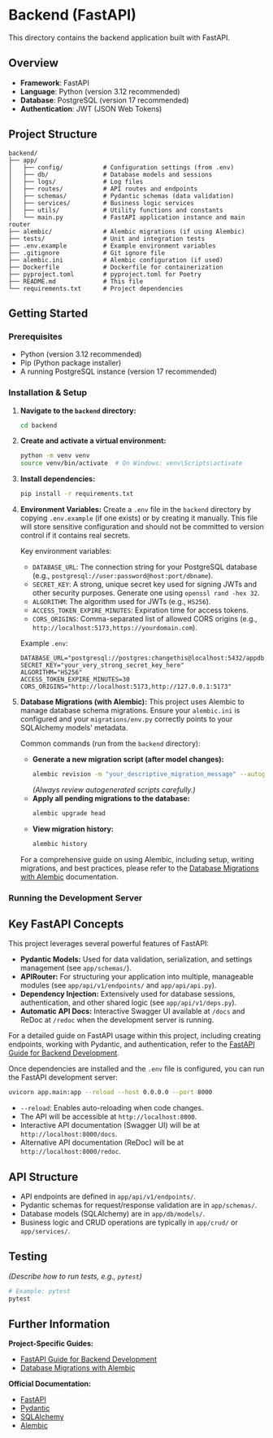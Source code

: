 # Backend (FastAPI)

This directory contains the backend application built with FastAPI.

## Overview

- **Framework**: FastAPI
- **Language**: Python (version 3.12 recommended)
- **Database**: PostgreSQL (version 17 recommended)
- **Authentication**: JWT (JSON Web Tokens)

## Project Structure

```
backend/
├── app/
│   ├── config/           # Configuration settings (from .env)
│   ├── db/               # Database models and sessions
│   ├── logs/             # Log files
│   ├── routes/           # API routes and endpoints
│   ├── schemas/          # Pydantic schemas (data validation)
│   ├── services/         # Business logic services
│   ├── utils/            # Utility functions and constants
│   └── main.py           # FastAPI application instance and main router
├── alembic/              # Alembic migrations (if using Alembic)
├── tests/                # Unit and integration tests
├── .env.example          # Example environment variables
├── .gitignore            # Git ignore file
├── alembic.ini           # Alembic configuration (if used)
├── Dockerfile            # Dockerfile for containerization
├── pyproject.toml        # pyproject.toml for Poetry
├── README.md             # This file
└── requirements.txt      # Project dependencies
```

## Getting Started

### Prerequisites

- Python (version 3.12 recommended)
- Pip (Python package installer)
- A running PostgreSQL instance (version 17 recommended)

### Installation & Setup

1.  **Navigate to the `backend` directory:**
    ```bash
    cd backend
    ```

2.  **Create and activate a virtual environment:**
    ```bash
    python -m venv venv
    source venv/bin/activate  # On Windows: venv\Scripts\activate
    ```

3.  **Install dependencies:**
    ```bash
    pip install -r requirements.txt
    ```

4.  **Environment Variables:**
    Create a `.env` file in the `backend` directory by copying `.env.example` (if one exists) or by creating it manually. This file will store sensitive configuration and should not be committed to version control if it contains real secrets.

    Key environment variables:

    - `DATABASE_URL`: The connection string for your PostgreSQL database (e.g., `postgresql://user:password@host:port/dbname`).
    - `SECRET_KEY`: A strong, unique secret key used for signing JWTs and other security purposes. Generate one using `openssl rand -hex 32`.
    - `ALGORITHM`: The algorithm used for JWTs (e.g., `HS256`).
    - `ACCESS_TOKEN_EXPIRE_MINUTES`: Expiration time for access tokens.
    - `CORS_ORIGINS`: Comma-separated list of allowed CORS origins (e.g., `http://localhost:5173,https://yourdomain.com`).

    Example `.env`:
    ```env
    DATABASE_URL="postgresql://postgres:changethis@localhost:5432/appdb"
    SECRET_KEY="your_very_strong_secret_key_here"
    ALGORITHM="HS256"
    ACCESS_TOKEN_EXPIRE_MINUTES=30
    CORS_ORIGINS="http://localhost:5173,http://127.0.0.1:5173"
    ```

5.  **Database Migrations (with Alembic):**
    This project uses Alembic to manage database schema migrations. Ensure your `alembic.ini` is configured and your `migrations/env.py` correctly points to your SQLAlchemy models' metadata.

    Common commands (run from the `backend` directory):

    -   **Generate a new migration script (after model changes):**
        ```bash
        alembic revision -m "your_descriptive_migration_message" --autogenerate
        ```
        *(Always review autogenerated scripts carefully.)*
    -   **Apply all pending migrations to the database:**
        ```bash
        alembic upgrade head
        ```
    -   **View migration history:**
        ```bash
        alembic history
        ```

    For a comprehensive guide on using Alembic, including setup, writing migrations, and best practices, please refer to the [Database Migrations with Alembic](../../docs/backend/alembic-migrations.md) documentation.

### Running the Development Server

## Key FastAPI Concepts

This project leverages several powerful features of FastAPI:

*   **Pydantic Models:** Used for data validation, serialization, and settings management (see `app/schemas/`).
*   **APIRouter:** For structuring your application into multiple, manageable modules (see `app/api/v1/endpoints/` and `app/api/api.py`).
*   **Dependency Injection:** Extensively used for database sessions, authentication, and other shared logic (see `app/api/v1/deps.py`).
*   **Automatic API Docs:** Interactive Swagger UI available at `/docs` and ReDoc at `/redoc` when the development server is running.

For a detailed guide on FastAPI usage within this project, including creating endpoints, working with Pydantic, and authentication, refer to the [FastAPI Guide for Backend Development](../../docs/backend/fastapi-guide.md).


Once dependencies are installed and the `.env` file is configured, you can run the FastAPI development server:

```bash
uvicorn app.main:app --reload --host 0.0.0.0 --port 8000
```

- `--reload`: Enables auto-reloading when code changes.
- The API will be accessible at `http://localhost:8000`.
- Interactive API documentation (Swagger UI) will be at `http://localhost:8000/docs`.
- Alternative API documentation (ReDoc) will be at `http://localhost:8000/redoc`.

## API Structure

- API endpoints are defined in `app/api/v1/endpoints/`.
- Pydantic schemas for request/response validation are in `app/schemas/`.
- Database models (SQLAlchemy) are in `app/db/models/`.
- Business logic and CRUD operations are typically in `app/crud/` or `app/services/`.

## Testing

*(Describe how to run tests, e.g., `pytest`)*

```bash
# Example: pytest
pytest
```

## Further Information

**Project-Specific Guides:**

- [FastAPI Guide for Backend Development](../../docs/backend/fastapi-guide.md)
- [Database Migrations with Alembic](../../docs/backend/alembic-migrations.md)

**Official Documentation:**

- [FastAPI](https://fastapi.tiangolo.com/)
- [Pydantic](https://docs.pydantic.dev/)
- [SQLAlchemy](https://www.sqlalchemy.org/)
- [Alembic](https://alembic.sqlalchemy.org/)
